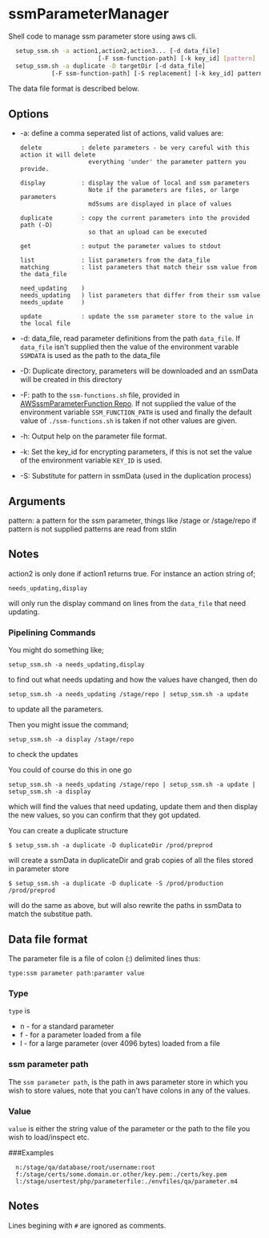 # ssmParameterManager
Shell code to manage ssm parameter store using aws cli.

```sh
  setup_ssm.sh -a action1,action2,action3... [-d data_file] 
                         [-F ssm-function-path] [-k key_id] [pattern]
  setup_ssm.sh -a duplicate -D targetDir [-d data_file]
            [-F ssm-function-path] [-S replacement] [-k key_id] pattern

```

The data file format is described below.
  
## Options
  
  - -a: define a comma seperated list of actions, valid values are:

        delete           : delete parameters - be very careful with this action it will delete
                           everything 'under' the parameter pattern you provide.
  
        display          : display the value of local and ssm parameters
                           Note if the parameters are files, or large parameters
                           md5sums are displayed in place of values
        
        duplicate        : copy the current parameters into the provided path (-D)
                           so that an upload can be executed

        get              : output the parameter values to stdout

        list             : list parameters from the data_file
        matching         : list parameters that match their ssm value from the data_file

        need_updating    )
        needs_updating   ) list parameters that differ from their ssm value
        needs_update     ) 

        update           : update the ssm parameter store to the value in the local file

  - -d: data_file, read parameter definitions from the path `data_file`. If `data_file` isn't supplied then the value of the environment varable `SSMDATA` is used as the path to the data_file
  -   -D: Duplicate directory, parameters will be downloaded and an ssmData will be created
      in this directory	

  - -F: path to the `ssm-functions.sh` file, provided in [AWSssmParameterFunction Repo](https://github.com/martinfarrow/AWSssmParameterFunctions).
     If not supplied the value of the environment variable `SSM_FUNCTION_PATH` is used and finally the default value of 
      `./ssm-functions.sh` is taken if not other values are given.

  - -h: Output help on the parameter file format.

  - -k: Set the key_id for encrypting parameters, if this is not set the value of the environment
      variable `KEY_ID` is used.
  - -S: Substitute for pattern in ssmData (used in the duplication process)

## Arguments

  pattern: a pattern for the ssm parameter, things like /stage or /stage/repo
           if pattern is not supplied patterns are read from stdin

## Notes

action2 is only done if action1 returns true. For instance an action string of;

`needs_updating,display`
       
will only run the display command on lines from the `data_file` that need updating.

### Pipelining Commands
  
You might do something like;
       
``` 
setup_ssm.sh -a needs_updating,display
```

to find out what needs updating and how the values have changed, then do

```
setup_ssm.sh -a needs_updating /stage/repo | setup_ssm.sh -a update 
```
       
to update all the parameters.

Then you might issue the command;

```
setup_ssm.sh -a display /stage/repo 
```

to check the updates

You could of course do this in one go

```
setup_ssm.sh -a needs_updating /stage/repo | setup_ssm.sh -a update | setup_ssm.sh -a display
```
      
which will find the values that need updating, update them and then display the new values, so you can confirm that they got updated.

You can create a duplicate structure

```
$ setup_ssm.sh -a duplicate -D duplicateDir /prod/preprod
``` 
will create a ssmData in duplicateDir and grab copies of all the files stored in parameter store

```
$ setup_ssm.sh -a duplicate -D duplicate -S /prod/production /prod/preprod
```

will do the same as above, but will also rewrite the paths in ssmData to match the substitue path.


## Data file format

 The parameter file is a file of colon (:) delimited lines thus:
 
 `type:ssm parameter path:paramter value`

### Type
 
 `type` is
  
   - n - for a standard parameter
   - f - for a parameter loaded from a file
   - l - for a large parameter (over 4096 bytes) loaded from a file

### ssm parameter path

The `ssm parameter path`, is the path in aws parameter store in which you wish to store values, note that you can't have colons in any of the values.

### Value

`value` is either the string value of the parameter or the path to the file you wish to load/inspect etc.

###Examples
```
  n:/stage/qa/database/root/username:root
  f:/stage/certs/some.domain.or.other/key.pem:./certs/key.pem 
  l:/stage/usertest/php/parameterfile:./envfiles/qa/parameter.m4
```

## Notes
 
Lines begining with `#` are ignored as comments.
     